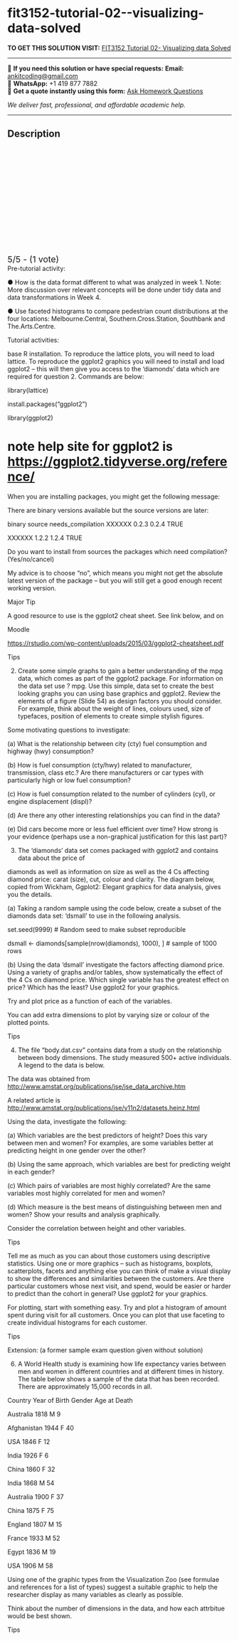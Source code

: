 # fit3152-tutorial-02--visualizing-data-solved
**TO GET THIS SOLUTION VISIT:** [FIT3152 Tutorial 02- Visualizing data Solved](https://www.ankitcodinghub.com/product/fit3152-data-analytics-tutorial-02-visualizing-data-solved/)


---

📩 **If you need this solution or have special requests:** **Email:** ankitcoding@gmail.com  
📱 **WhatsApp:** +1 419 877 7882  
📄 **Get a quote instantly using this form:** [Ask Homework Questions](https://www.ankitcodinghub.com/services/ask-homework-questions/)

*We deliver fast, professional, and affordable academic help.*

---

<h2>Description</h2>



<div class="kk-star-ratings kksr-auto kksr-align-center kksr-valign-top" data-payload="{&quot;align&quot;:&quot;center&quot;,&quot;id&quot;:&quot;119395&quot;,&quot;slug&quot;:&quot;default&quot;,&quot;valign&quot;:&quot;top&quot;,&quot;ignore&quot;:&quot;&quot;,&quot;reference&quot;:&quot;auto&quot;,&quot;class&quot;:&quot;&quot;,&quot;count&quot;:&quot;1&quot;,&quot;legendonly&quot;:&quot;&quot;,&quot;readonly&quot;:&quot;&quot;,&quot;score&quot;:&quot;5&quot;,&quot;starsonly&quot;:&quot;&quot;,&quot;best&quot;:&quot;5&quot;,&quot;gap&quot;:&quot;4&quot;,&quot;greet&quot;:&quot;Rate this product&quot;,&quot;legend&quot;:&quot;5\/5 - (1 vote)&quot;,&quot;size&quot;:&quot;24&quot;,&quot;title&quot;:&quot;FIT3152 Tutorial 02- Visualizing data Solved&quot;,&quot;width&quot;:&quot;138&quot;,&quot;_legend&quot;:&quot;{score}\/{best} - ({count} {votes})&quot;,&quot;font_factor&quot;:&quot;1.25&quot;}">

<div class="kksr-stars">

<div class="kksr-stars-inactive">
            <div class="kksr-star" data-star="1" style="padding-right: 4px">


<div class="kksr-icon" style="width: 24px; height: 24px;"></div>
        </div>
            <div class="kksr-star" data-star="2" style="padding-right: 4px">


<div class="kksr-icon" style="width: 24px; height: 24px;"></div>
        </div>
            <div class="kksr-star" data-star="3" style="padding-right: 4px">


<div class="kksr-icon" style="width: 24px; height: 24px;"></div>
        </div>
            <div class="kksr-star" data-star="4" style="padding-right: 4px">


<div class="kksr-icon" style="width: 24px; height: 24px;"></div>
        </div>
            <div class="kksr-star" data-star="5" style="padding-right: 4px">


<div class="kksr-icon" style="width: 24px; height: 24px;"></div>
        </div>
    </div>

<div class="kksr-stars-active" style="width: 138px;">
            <div class="kksr-star" style="padding-right: 4px">


<div class="kksr-icon" style="width: 24px; height: 24px;"></div>
        </div>
            <div class="kksr-star" style="padding-right: 4px">


<div class="kksr-icon" style="width: 24px; height: 24px;"></div>
        </div>
            <div class="kksr-star" style="padding-right: 4px">


<div class="kksr-icon" style="width: 24px; height: 24px;"></div>
        </div>
            <div class="kksr-star" style="padding-right: 4px">


<div class="kksr-icon" style="width: 24px; height: 24px;"></div>
        </div>
            <div class="kksr-star" style="padding-right: 4px">


<div class="kksr-icon" style="width: 24px; height: 24px;"></div>
        </div>
    </div>
</div>


<div class="kksr-legend" style="font-size: 19.2px;">
            5/5 - (1 vote)    </div>
    </div>
Pre-tutorial activity:

● How is the data format different to what was analyzed in week 1. Note: More discussion over relevant concepts will be done under tidy data and data transformations in Week 4.

● Use faceted histograms to compare pedestrian count distributions at the four locations: Melbourne.Central, Southern.Cross.Station, Southbank and The.Arts.Centre.

Tutorial activities:

base R installation. To reproduce the lattice plots, you will need to load lattice. To reproduce the ggplot2 graphics you will need to install and load ggplot2 – this will then give you access to the ‘diamonds’ data which are required for question 2. Commands are below:

library(lattice)

install.packages(“ggplot2”)

library(ggplot2)

# note help site for ggplot2 is https://ggplot2.tidyverse.org/reference/

When you are installing packages, you might get the following message:

There are binary versions available but the source versions are later:

binary source needs_compilation XXXXXX 0.2.3 0.2.4 TRUE

XXXXXX 1.2.2 1.2.4 TRUE

Do you want to install from sources the packages which need compilation? (Yes/no/cancel)

My advice is to choose “no”, which means you might not get the absolute latest version of the package – but you will still get a good enough recent working version.

Major Tip

A good resource to use is the ggplot2 cheat sheet. See link below, and on

Moodle

https://rstudio.com/wp-content/uploads/2015/03/ggplot2-cheatsheet.pdf

Tips

2. Create some simple graphs to gain a better understanding of the mpg data, which comes as part of the ggplot2 package. For information on the data set use ? mpg. Use this simple, data set to create the best looking graphs you can using base graphics and ggplot2. Review the elements of a figure (Slide 54) as design factors you should consider. For example, think about the weight of lines, colours used, size of typefaces, position of elements to create simple stylish figures.

Some motivating questions to investigate:

(a) What is the relationship between city (cty) fuel consumption and highway (hwy) consumption?

(b) How is fuel consumption (cty/hwy) related to manufacturer, transmission, class etc.? Are there manufacturers or car types with particularly high or low fuel consumption?

(c) How is fuel consumption related to the number of cylinders (cyl), or engine displacement (displ)?

(d) Are there any other interesting relationships you can find in the data?

(e) Did cars become more or less fuel efficient over time? How strong is your evidence (perhaps use a non-graphical justification for this last part)?

3. The ‘diamonds’ data set comes packaged with ggplot2 and contains data about the price of

diamonds as well as information on size as well as the 4 Cs affecting diamond price: carat (size), cut, colour and clarity. The diagram below, copied from Wickham, Ggplot2: Elegant graphics for data analysis, gives you the details.

(a) Taking a random sample using the code below, create a subset of the diamonds data set: ‘dsmall’ to use in the following analysis.

set.seed(9999) # Random seed to make subset reproducible

dsmall &lt;- diamonds[sample(nrow(diamonds), 1000), ] # sample of 1000 rows

(b) Using the data ‘dsmall’ investigate the factors affecting diamond price. Using a variety of graphs and/or tables, show systematically the effect of the 4 Cs on diamond price. Which single variable has the greatest effect on price? Which has the least? Use ggplot2 for your graphics.

Try and plot price as a function of each of the variables.

You can add extra dimensions to plot by varying size or colour of the plotted points.

Tips

4. The file “body.dat.csv” contains data from a study on the relationship between body dimensions. The study measured 500+ active individuals. A legend to the data is below.

The data was obtained from http://www.amstat.org/publications/jse/jse_data_archive.htm

A related article is http://www.amstat.org/publications/jse/v11n2/datasets.heinz.html

Using the data, investigate the following:

(a) Which variables are the best predictors of height? Does this vary between men and women? For examples, are some variables better at predicting height in one gender over the other?

(b) Using the same approach, which variables are best for predicting weight in each gender?

(c) Which pairs of variables are most highly correlated? Are the same variables most highly correlated for men and women?

(d) Which measure is the best means of distinguishing between men and women? Show your results and analysis graphically.

Consider the correlation between height and other variables.

Tips

Tell me as much as you can about those customers using descriptive statistics. Using one or more graphics – such as histograms, boxplots, scatterplots, facets and anything else you can think of make a visual display to show the differences and similarities between the customers. Are there particular customers whose next visit, and spend, would be easier or harder to predict than the cohort in general? Use ggplot2 for your graphics.

For plotting, start with something easy. Try and plot a histogram of amount spent during visit for all customers. Once you can plot that use faceting to create individual histograms for each customer.

Tips

Extension: (a former sample exam question given without solution)

6. A World Health study is examining how life expectancy varies between men and women in different countries and at different times in history. The table below shows a sample of the data that has been recorded. There are approximately 15,000 records in all.

Country Year of Birth Gender Age at Death

Australia 1818 M 9

Afghanistan 1944 F 40

USA 1846 F 12

India 1926 F 6

China 1860 F 32

India 1868 M 54

Australia 1900 F 37

China 1875 F 75

England 1807 M 15

France 1933 M 52

Egypt 1836 M 19

USA 1906 M 58

Using one of the graphic types from the Visualization Zoo (see formulae and references for a list of types) suggest a suitable graphic to help the researcher display as many variables as clearly as possible.

Think about the number of dimensions in the data, and how each attrbitue would be best shown.

Tips

